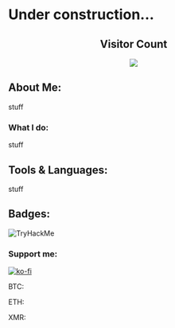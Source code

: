 # Under construction...

<h2 align="center"> Visitor Count</h2>

<p align="center">
    <img src="https://profile-counter.glitch.me/MrMidnight7331/count.svg">
</p>

## About Me:
stuff

### What I do:
stuff

## Tools & Languages:
stuff

## Badges:

<img src="https://tryhackme-badges.s3.amazonaws.com/Mr.Midnight.png" alt="TryHackMe">



### Support me:
[![ko-fi](https://ko-fi.com/img/githubbutton_sm.svg)](https://ko-fi.com/S6S7NRQSG)

BTC:

ETH:

XMR: 
